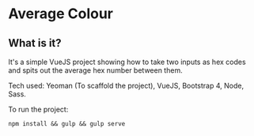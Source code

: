 # Average Colour

## What is it?

It's a simple VueJS project showing how to take two inputs as hex codes and spits out the average hex number between them.

Tech used: Yeoman (To scaffold the project), VueJS, Bootstrap 4, Node, Sass.

To run the project:

`npm install && gulp && gulp serve`

